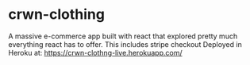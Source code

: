 # crwn-clothing
A massive e-commerce app built with react that explored pretty much everything react has to offer. This includes stripe checkout
Deployed in Heroku at:
https://crwn-clothng-live.herokuapp.com/
